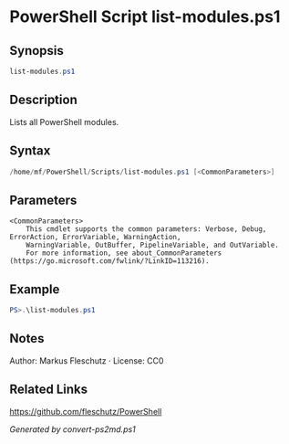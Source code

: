 # PowerShell Script list-modules.ps1

## Synopsis
```powershell
list-modules.ps1
```

## Description
Lists all PowerShell modules.

## Syntax
```powershell
/home/mf/PowerShell/Scripts/list-modules.ps1 [<CommonParameters>]
```

## Parameters

```
<CommonParameters>
    This cmdlet supports the common parameters: Verbose, Debug, ErrorAction, ErrorVariable, WarningAction, 
    WarningVariable, OutBuffer, PipelineVariable, and OutVariable.
    For more information, see about_CommonParameters (https://go.microsoft.com/fwlink/?LinkID=113216).
```

## Example
```powershell
PS>.\list-modules.ps1
```


## Notes
Author: Markus Fleschutz · License: CC0

## Related Links
https://github.com/fleschutz/PowerShell

*Generated by convert-ps2md.ps1*
